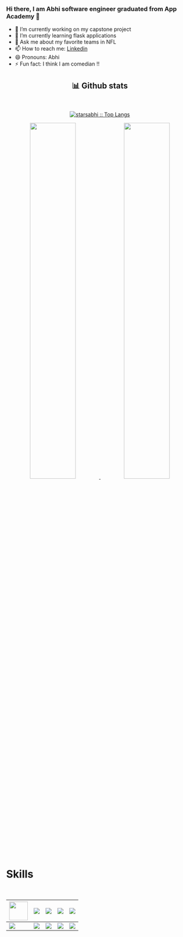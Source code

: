 ### Hi there, I am Abhi software engineer graduated from App Academy 👋




- 🔭 I’m currently working on my capstone project 
- 🌱 I’m currently learning flask applications
- 💬 Ask me about my favorite teams in NFL
- 📫 How to reach me: [Linkedin](https://www.linkedin.com/in/abhishek-bornak-semasna514865/)
- 😄 Pronouns: Abhi
- ⚡ Fun fact: I think I am comedian !!

<!-- 
![Github Stats](https://github-readme-stats.vercel.app/api?username=starsabhi&count_private=true&&count_public=true&&show_icons=true&title_color=ffffff&icon_color=bb2acf&text_color=daf7dc&bg_color=151515)
![Github Stats](https://github-readme-stats.vercel.app/api/top-langs/?username=starsabhi&langs_count=7&show_icons=true&theme=radical&title_color=ffffff&icon_color=bb2acf&text_color=daf7dc&bg_color=151515)
![Github Stats](https://github-readme-streak-stats.herokuapp.com/?user=starsabhi&theme=gruvbox&hide_border=true)
 -->


  <div>
    <h2 align="center"> 📊 Github stats </h2>
      <br/>
        <p align="center">
          <a href="https://github.com/starsabhi">
          <img src="https://github-readme-stats.vercel.app/api/top-langs/?username=starsabhi&langs_count=6&theme=gruvbox&layout=compact&hide_border=true&title_color=ffffff&icon_color=bb2acf&text_color=daf7dc&bg_color=151515" alt="starsabhi :: Top Langs" /></a>
        </p>
        <p align="center">
          <a href="https://github.com/starsabhi">
          <img width="49.5%" src="https://github-readme-stats.vercel.app/api?username=starsabhi&count_private=true&&count_public=true&&show_icons=true&title_color=ffffff&icon_color=bb2acf&text_color=daf7dc&bg_color=151515" />
          <img width="49.5%" src="https://github-readme-streak-stats.herokuapp.com/?user=starsabhi&theme=gruvbox&hide_border=true&title_color=ffffff&icon_color=bb2acf&text_color=daf7dc&bg_color=151515" />
          </a>
       </p>
     <br>
  </div>  
  
  
  
  <h1>Skills</h1>
<Br>
 
|<img src="https://cdn.jsdelivr.net/npm/programming-languages-logos/src/javascript/javascript.png" height="50">|![](https://img.shields.io/badge/Python-FFD43B?style=for-the-badge&logo=python&logoColor=grey)|![](https://img.shields.io/badge/React-FF0000?style=for-the-badge&logo=react&logoColor=grey)|![](https://img.shields.io/badge/Keras-D00000?style=for-the-badge&logo=Keras&logoColor=white)|![](https://img.shields.io/badge/Jupyter-F37626.svg?&style=for-the-badge&logo=Jupyter&logoColor=white)|
|---|---|---|---|---|
|![](https://img.shields.io/badge/conda-342B029.svg?&style=for-the-badge&logo=anaconda&logoColor=white)|![](https://img.shields.io/badge/Pandas-2C2D72?style=for-the-badge&logo=pandas&logoColor=white)|![](https://img.shields.io/badge/Numpy-777BB4?style=for-the-badge&logo=numpy&logoColor=white)|![](https://img.shields.io/badge/Plotly-239120?style=for-the-badge&logo=plotly&logoColor=white)|![](https://img.shields.io/badge/And%20More!-yellow?style=for-the-badge)|
